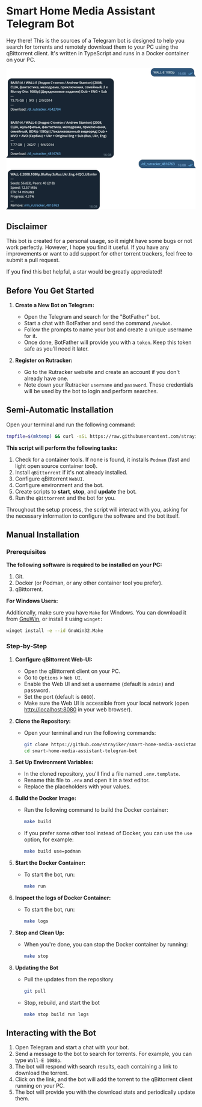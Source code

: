 # Smart Home Media Assistant Telegram Bot

Hey there! This is the sources of a Telegram bot is designed to help you search for torrents and remotely download them to your PC using the qBittorrent client. It's written in TypeScript and runs in a Docker container on your PC.

<p align="center">
<img alt="example" src="./static/image.webp" width="768" />
</p>

## Disclaimer

This bot is created for a personal usage, so it might have some bugs or not work perfectly. However, I hope you find it useful. If you have any improvements or want to add support for other torrent trackers, feel free to submit a pull request.

If you find this bot helpful, a star would be greatly appreciated!

## Before You Get Started

1. **Create a New Bot on Telegram:**

   - Open the Telegram and search for the "BotFather" bot.
   - Start a chat with BotFather and send the command `/newbot`.
   - Follow the prompts to name your bot and create a unique username for it.
   - Once done, BotFather will provide you with a `token`. Keep this token safe as you'll need it later.

2. **Register on Rutracker:**

   - Go to the Rutracker website and create an account if you don't already have one.
   - Note down your Rutracker `username` and `password`. These credentials will be used by the bot to login and perform searches.

## Semi-Automatic Installation

Open your terminal and run the following command:

```bash
tmpfile=$(mktemp) && curl -sSL https://raw.githubusercontent.com/strayiker/smart-home-media-assistant-telegram-bot/refs/heads/main/scripts/setup.sh -o $tmpfile && chmod +x $tmpfile && bash -i $tmpfile && rm $tmpfile
```

**This script will perform the following tasks:**

1.  Check for a container tools. If none is found, it installs `Podman` (fast and light open source container tool).
2.  Install `qBittorrent` if it's not already installed.
3.  Configure qBittorrent `WebUI`.
4.  Configure environment and the bot.
5.  Create scripts to **start**, **stop**, and **update** the bot.
6.  Run the `qBittorrent` and the bot for you.

Throughout the setup process, the script will interact with you, asking for the necessary information to configure the software and the bot itself.

## Manual Installation

### Prerequisites

**The following software is required to be installed on your PC:**

1. Git.
1. Docker (or Podman, or any other container tool you prefer).
1. qBittorrent.

**For Windows Users:**

Additionally, make sure you have `Make` for Windows. You can download it from [GnuWin](https://gnuwin32.sourceforge.net/packages/make.htm), or install it using `winget:`

```bash
winget install -e --id GnuWin32.Make
```

### Step-by-Step

1. **Configure qBittorrent Web-UI:**

   - Open the qBittorrent client on your PC.
   - Go to `Options` > `Web UI`.
   - Enable the Web UI and set a username (default is `admin`) and password.
   - Set the port (default is `8080`).
   - Make sure the Web UI is accessible from your local network (open [http://localhost:8080](http://localhost:8080) in your web browser).

2. **Clone the Repository:**

   - Open your terminal and run the following commands:
     ```bash
     git clone https://github.com/strayiker/smart-home-media-assistant-telegram-bot.git
     cd smart-home-media-assistant-telegram-bot
     ```

3. **Set Up Environment Variables:**

   - In the cloned repository, you'll find a file named `.env.template`.
   - Rename this file to `.env` and open it in a text editor.
   - Replace the placeholders with your values.

4. **Build the Docker Image:**

   - Run the following command to build the Docker container:
     ```bash
     make build
     ```
   - If you prefer some other tool instead of Docker, you can use the `use` option, for example:
     ```bash
     make build use=podman
     ```

5. **Start the Docker Container:**

   - To start the bot, run:
     ```bash
     make run
     ```

6. **Inspect the logs of Docker Container:**

   - To start the bot, run:
     ```bash
     make logs
     ```

7. **Stop and Clean Up:**

   - When you're done, you can stop the Docker container by running:
     ```bash
     make stop
     ```

8. **Updating the Bot**

   - Pull the updates from the repository
     ```bash
     git pull
     ```
   - Stop, rebuild, and start the bot
     ```bash
     make stop build run logs
     ```

## Interacting with the Bot

1. Open Telegram and start a chat with your bot.
2. Send a message to the bot to search for torrents. For example, you can type `Wall-E 1080p`.
3. The bot will respond with search results, each containing a link to download the torrent.
4. Click on the link, and the bot will add the torrent to the qBittorrent client running on your PC.
5. The bot will provide you with the download stats and periodically update them.

